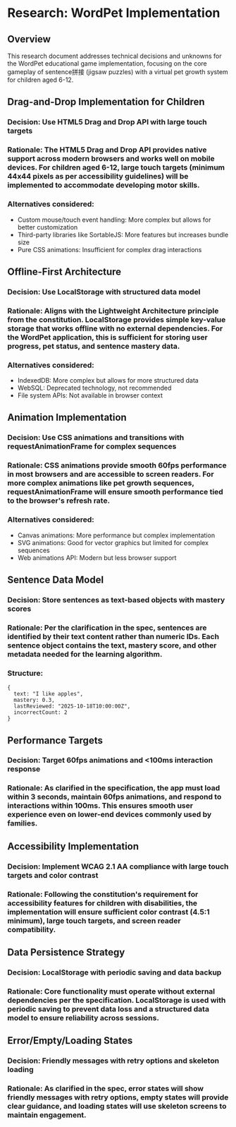 # Research: WordPet Implementation

## Overview
This research document addresses technical decisions and unknowns for the WordPet educational game implementation, focusing on the core gameplay of sentence拼接 (jigsaw puzzles) with a virtual pet growth system for children aged 6-12.

## Drag-and-Drop Implementation for Children

### Decision: Use HTML5 Drag and Drop API with large touch targets
### Rationale: The HTML5 Drag and Drop API provides native support across modern browsers and works well on mobile devices. For children aged 6-12, large touch targets (minimum 44x44 pixels as per accessibility guidelines) will be implemented to accommodate developing motor skills.

### Alternatives considered:
- Custom mouse/touch event handling: More complex but allows for better customization
- Third-party libraries like SortableJS: More features but increases bundle size
- Pure CSS animations: Insufficient for complex drag interactions

## Offline-First Architecture

### Decision: Use LocalStorage with structured data model
### Rationale: Aligns with the Lightweight Architecture principle from the constitution. LocalStorage provides simple key-value storage that works offline with no external dependencies. For the WordPet application, this is sufficient for storing user progress, pet status, and sentence mastery data.

### Alternatives considered:
- IndexedDB: More complex but allows for more structured data
- WebSQL: Deprecated technology, not recommended
- File system APIs: Not available in browser context

## Animation Implementation

### Decision: Use CSS animations and transitions with requestAnimationFrame for complex sequences
### Rationale: CSS animations provide smooth 60fps performance in most browsers and are accessible to screen readers. For more complex animations like pet growth sequences, requestAnimationFrame will ensure smooth performance tied to the browser's refresh rate.

### Alternatives considered:
- Canvas animations: More performance but complex implementation
- SVG animations: Good for vector graphics but limited for complex sequences
- Web animations API: Modern but less browser support

## Sentence Data Model

### Decision: Store sentences as text-based objects with mastery scores
### Rationale: Per the clarification in the spec, sentences are identified by their text content rather than numeric IDs. Each sentence object contains the text, mastery score, and other metadata needed for the learning algorithm.

### Structure:
```
{
  text: "I like apples",
  mastery: 0.3,
  lastReviewed: "2025-10-18T10:00:00Z",
  incorrectCount: 2
}
```

## Performance Targets

### Decision: Target 60fps animations and <100ms interaction response
### Rationale: As clarified in the specification, the app must load within 3 seconds, maintain 60fps animations, and respond to interactions within 100ms. This ensures smooth user experience even on lower-end devices commonly used by families.

## Accessibility Implementation

### Decision: Implement WCAG 2.1 AA compliance with large touch targets and color contrast
### Rationale: Following the constitution's requirement for accessibility features for children with disabilities, the implementation will ensure sufficient color contrast (4.5:1 minimum), large touch targets, and screen reader compatibility.

## Data Persistence Strategy

### Decision: LocalStorage with periodic saving and data backup
### Rationale: Core functionality must operate without external dependencies per the specification. LocalStorage is used with periodic saving to prevent data loss and a structured data model to ensure reliability across sessions.

## Error/Empty/Loading States

### Decision: Friendly messages with retry options and skeleton loading
### Rationale: As clarified in the spec, error states will show friendly messages with retry options, empty states will provide clear guidance, and loading states will use skeleton screens to maintain engagement.